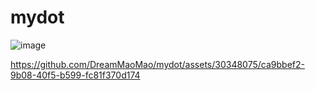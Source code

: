 # mydot

![image](https://github.com/DreamMaoMao/mydot/assets/30348075/8132f86a-2100-4961-bb54-95fc104fad4f)



https://github.com/DreamMaoMao/mydot/assets/30348075/ca9bbef2-9b08-40f5-b599-fc81f370d174

